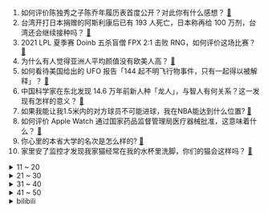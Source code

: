 1. 如何评价陈独秀之子陈乔年履历表首度公开？对此你有什么感想？ [:link:](https://www.zhihu.com/question/464933522)
2. 台湾开打日本捐赠的阿斯利康后已有 193 人死亡，日本称再给 100 万剂，台湾还会继续接种吗？ [:link:](https://www.zhihu.com/question/467768491)
3. 2021 LPL 夏季赛 Doinb 五杀盲僧 FPX 2:1 击败 RNG，如何评价这场比赛？ [:link:](https://www.zhihu.com/question/467927415)
4. 为什么有人觉得亚洲人平均颜值没有欧美人高？ [:link:](https://www.zhihu.com/question/433666039)
5. 如何看待美国给出的 UFO 报告「144 起不明飞行物事件，只有一起得以被解释」？ [:link:](https://www.zhihu.com/question/467298489)
6. 中国科学家在东北发现 14.6 万年前新人种「龙人」，与智人有何关系？这一发现有怎样的意义？ [:link:](https://www.zhihu.com/question/467654212)
7. 如果我能让我1.5米内的对方球员不可能进球，我在NBA能达到什么位置? [:link:](https://www.zhihu.com/question/402597076)
8. 如何评价 Apple Watch 通过国家药品监督管理局医疗器械批准，这意味着什么？ [:link:](https://www.zhihu.com/question/467625126)
9. 你心里的本省大学的名次是怎么样的? [:link:](https://www.zhihu.com/question/410179653)
10. 家里安了监控才发现我家猫经常在我的水杯里洗脚，你们的猫会这样吗？ [:link:](https://www.zhihu.com/question/459983017)
<details>
<summary>11 ~ 20</summary>

11. “退档”到底是什么意思，有什么后果？ [:link:](https://www.zhihu.com/question/331780490)
12. 学护理的女生毕业了除了做护士还能做一些什么工作啊？ [:link:](https://www.zhihu.com/question/314606195)
13. 如果恶魔给你一亿，一年之后必须还两个亿，你会接受吗？ [:link:](https://www.zhihu.com/question/392418796)
14. 如何评价景德镇学院？ [:link:](https://www.zhihu.com/question/24931592)
15. 如何看待荣耀 50 系列销售额首销 1 分钟破 5 亿？ [:link:](https://www.zhihu.com/question/467418330)
16. 高一高二基本没学高三还来得及吗？具体有什么好方法推荐吗？ [:link:](https://www.zhihu.com/question/465620153)
17. 既然理论上胶片分辨率无限大，那如果天文观测用胶片照下来然后显微镜看会怎么样? [:link:](https://www.zhihu.com/question/453975780)
18. 进入大厂之后，领导不怎么愿意带我，只希望我立马创造价值，该怎么办？ [:link:](https://www.zhihu.com/question/466550532)
19. 为什么《王者荣耀》不流行射手上单？ [:link:](https://www.zhihu.com/question/460375616)
20. 人类寿命上限或为 150 岁，你想活那么久吗？ [:link:](https://www.zhihu.com/question/466968884)
</details>
<details>
<summary>21 ~ 30</summary>

21. 季冠霖回应为周冬雨配音被网友吐槽出戏的争议，《千古玦尘》口碑下滑到底是谁的锅？ [:link:](https://www.zhihu.com/question/467423413)
22. 《甄嬛传》大结局时，母子对话充满套路，甄嬛伤透心了吗？ [:link:](https://www.zhihu.com/question/404317643)
23. 我国新冠疫苗接种剂次超10亿，是否达到全民免疫，对比世界其他国家是什么水平？ [:link:](https://www.zhihu.com/question/466845525)
24. 坚持跑步对身体到底好不好？ [:link:](https://www.zhihu.com/question/461618978)
25. 全球变暖是坏事吗？ [:link:](https://www.zhihu.com/question/290575660)
26. 我其实一直有个疑问，易烊千玺为什么敢在大街上录 vlog？ [:link:](https://www.zhihu.com/question/464875636)
27. 你感受过的最优质的酒店服务是什么样的？ [:link:](https://www.zhihu.com/question/36082879)
28. 开车与不开车的人思维上有差距吗？ [:link:](https://www.zhihu.com/question/466319507)
29. 华为三件套的体验如何？鸿蒙系统的多设备联动好用吗？ [:link:](https://www.zhihu.com/question/467709448)
30. 在防灾科技学院就读是一种怎样的体验？ [:link:](https://www.zhihu.com/question/47811855)
</details>
<details>
<summary>31 ~ 40</summary>

31. 如何评价《原神》游戏活动「风来人剑斗绮谭」？ [:link:](https://www.zhihu.com/question/467734737)
32. 有什么关于医生类的言情小说吗？ [:link:](https://www.zhihu.com/question/266364937)
33. 大学的专业建议选中医学吗？ [:link:](https://www.zhihu.com/question/463493627)
34. 如何评价2021河南中考？ [:link:](https://www.zhihu.com/question/466137266)
35. 安徽大学的宿舍条件如何？校区内有哪些生活设施？ [:link:](https://www.zhihu.com/question/326840249)
36. 如何解读《叛逆者》结局？最后的镜头是真实发生的还是只是林楠笙的幻觉？ [:link:](https://www.zhihu.com/question/467937765)
37. 想买一些性价比高的袜子，有好的推荐吗？ [:link:](https://www.zhihu.com/question/32272388)
38. 电视剧《叛逆者》中，为什么很多观众对小人物孟安南的厌憎超过了对陈默群和王世安？ [:link:](https://www.zhihu.com/question/467236348)
39. 喜欢了很久的人要怎样放下？ [:link:](https://www.zhihu.com/question/466673440)
40. 在湖南信息学院就读是什么体验？ [:link:](https://www.zhihu.com/question/278345523)
</details>
<details>
<summary>41 ~ 50</summary>

41. 如何评价《向往的生活》第五季第十期? [:link:](https://www.zhihu.com/question/466097156)
42. 上课打瞌睡到底怎么办？ [:link:](https://www.zhihu.com/question/39294193)
43. 如何看待《明日方舟》停更主线九个月？ [:link:](https://www.zhihu.com/question/467117827)
44. 游戏《原神》有什么让你破防的瞬间？ [:link:](https://www.zhihu.com/question/466342008)
45. 为什么原神将岩之国命名为“璃月（liyue）”，雷之国命名为“稻妻（inazuma）”？有何文化背景？ [:link:](https://www.zhihu.com/question/466559443)
46. 有哪些充满烟火气的句子第一眼就打动了你？ [:link:](https://www.zhihu.com/question/357326082)
47. 在无锡职业技术学院就读是什么体验？ [:link:](https://www.zhihu.com/question/401647813)
48. 高中要多努力才叫做努力？ [:link:](https://www.zhihu.com/question/60440328)
49. 2021 KPL 春季总决赛 Hero 久竞 4:3 击败 TTG 夺冠，你有什么想说的？ [:link:](https://www.zhihu.com/question/467891041)
50. 你有哪些对男孩子的恋爱忠告？ [:link:](https://www.zhihu.com/question/293676302)
</details><details>
<summary>bilibili</summary>

1. 「流星的旅途」——「薪炎之律者」诞生幕后花絮 [:link:](//www.bilibili.com/video/BV1Mh411Y7UT)
2. 嘻嘻，我的情商可真高 [:link:](//www.bilibili.com/video/BV1Lg41137dp)
3. 洗脑神曲～王咕咕想吃空间站的宫保鸡 [:link:](//www.bilibili.com/video/BV1cB4y1T7gG)
4. 大雄...已经...无所谓了...【第二季】！！！ [:link:](//www.bilibili.com/video/BV1YB4y1K7WV)
5. 【猛男舞团】蜜雪冰城主题曲 [:link:](//www.bilibili.com/video/BV1qX4y1A7AD)
6. 【亮记生物鉴定】网络热传生物鉴定31 [:link:](//www.bilibili.com/video/BV1No4y1C7mw)
7. 靠谱盘点124：PTSD！Knight惊天1V4难挡偷家结局，预言家：蚌埠住了 [:link:](//www.bilibili.com/video/BV1rw411o7Wc)
8. 【4K60FPS】迈克尔·杰克逊MJ史上最强15分钟封神现场！纪念永恒的流行天王！ [:link:](//www.bilibili.com/video/BV1H5411T7Yt)
9. 2021届清华美院动画毕设 |《万华镜》——百年党庆，献礼中华五十六个民族 [:link:](//www.bilibili.com/video/BV13X4y1P7z7)
10. 新研究表明：地球可能已被外星系观察好多年了 [:link:](//www.bilibili.com/video/BV1dU4y1G7vx)
<details>
<summary>11 ~ 20</summary>

11. 《青莲兰陵》这才是能创造奇迹的兰陵王！！！ [:link:](//www.bilibili.com/video/BV13v411H75c)
12. 课堂请勿"读恶评" ！【UP TALK】 [:link:](//www.bilibili.com/video/BV1pw411o7BK)
13. 《超级无敌大烂活》 [:link:](//www.bilibili.com/video/BV11y4y1T7VG)
14. 一个人缺乏常识有多可怕？宝藏科普纪录片TOP10 [:link:](//www.bilibili.com/video/BV1D44y1B7DB)
15. 【INTO1-刘宇】“愿你我皆被温柔以待” [:link:](//www.bilibili.com/video/BV1Pb4y1C7Hb)
16. 【蜜雪冰城/MEME】Machine Gun(? [:link:](//www.bilibili.com/video/BV12M4y1u7uN)
17. 公开处刑！up主的毕业迷惑行为大赏 [:link:](//www.bilibili.com/video/BV1yf4y1t7SG)
18. 钢铁直女初次挑战化妆打扮去约会 大变身 [:link:](//www.bilibili.com/video/BV1h54y1H71r)
19. 一个人，用混凝土暴写青春之诗！ [:link:](//www.bilibili.com/video/BV1Yf4y1t7Mv)
20. 《 M C 惊变100天》豆瓣：8.5分 [:link:](//www.bilibili.com/video/BV1G44y1z7np)
</details>
<details>
<summary>21 ~ 30</summary>

21. 我迟早笑死在云缨的技能里 [:link:](//www.bilibili.com/video/BV1mU4y1G7tt)
22. 听说你很会打枪？ [:link:](//www.bilibili.com/video/BV1XV411s7ws)
23. 【老邪吐槽】《你微笑时很美》：一无是处的烂俗剧。 [:link:](//www.bilibili.com/video/BV1Py4y1M7Ba)
24. 希望更多的人关注足球 [:link:](//www.bilibili.com/video/BV1qf4y1t72N)
25. 奶爆新番！7月最值得期待的十部动画！最后一部竟然霸气侧漏？！「2021年7月新番毒奶」 [:link:](//www.bilibili.com/video/BV1Bo4y1k7AA)
26. 【爷青回】第一集，2021年，你是否记得舒畅的开机密码？ [:link:](//www.bilibili.com/video/BV1cK4y1g7R8)
27. 稣 稣 也 留 不 住 他 [:link:](//www.bilibili.com/video/BV11o4y1k7a2)
28. 耗时5天！我完美还原了反恐精英！ [:link:](//www.bilibili.com/video/BV1m64y197ud)
29. 童年最难通关的双人游戏 最终BOSS和结局究竟是什么？【新增隐藏关卡】 [:link:](//www.bilibili.com/video/BV1x64y19753)
30. 【觉醒年代x小欢喜|青年群像】“少年的肩上不仅有清风朗月” [:link:](//www.bilibili.com/video/BV1cv411H7AM)
</details>
<details>
<summary>31 ~ 40</summary>

31. 米津玄师新歌《死神》MV　- 好酷~ [:link:](//www.bilibili.com/video/BV1x54y1H7rd)
32. 韩国游戏竟让交警生擒萨达姆? [:link:](//www.bilibili.com/video/BV1uo4y1C7Yk)
33. 医 学 奇 迹 Ⅱ [:link:](//www.bilibili.com/video/BV1of4y1t72s)
34. 新概念约会《倒放挑战番外篇》 [:link:](//www.bilibili.com/video/BV1ZM4y1u7Mm)
35. 我买到了“毒品”电子烟油，卖家全程黑话交易【老爸评测】 [:link:](//www.bilibili.com/video/BV1wh411h7jh)
36. 2021年高考查分现状 [:link:](//www.bilibili.com/video/BV1dM4y1u76V)
37. 暴烈吐槽《你微笑时很美》：狗屁不通的电竞爱情 [:link:](//www.bilibili.com/video/BV1x5411T7Gy)
38. 21年风雨 豆瓣3.9涨到7.9西游记后传封神之路 [:link:](//www.bilibili.com/video/BV1wK4y1g7So)
39. 千金做一颗白菜，挑战顶级国宴巅峰之作。 [:link:](//www.bilibili.com/video/BV1dX4y1A7cY)
40. B 站 各 等 级 用 户 行 为 现 状 [:link:](//www.bilibili.com/video/BV1Wq4y1s7xf)
</details>
<details>
<summary>41 ~ 50</summary>

41. 他哭着连说三个“对不起”，可我们谁都不配接受他的道歉 [:link:](//www.bilibili.com/video/BV1i5411T7vC)
42. 【经典回归】考 试 出 分 [:link:](//www.bilibili.com/video/BV16w411o7DL)
43. 50W纪念视频粉丝礼物开箱！冲！ [:link:](//www.bilibili.com/video/BV1554y1H7hw)
44. 【再次拯救歌荒】每首歌只能听13秒 [:link:](//www.bilibili.com/video/BV1dV411s7Rg)
45. 在打与被打之间反复横跳 [:link:](//www.bilibili.com/video/BV1PB4y1u7Qp)
46. 【Henry刘宪华】With Ailee《Rolling in the Deep》 [:link:](//www.bilibili.com/video/BV1sb4y1C75U)
47. KING／怠惰【歌ってみた】 [:link:](//www.bilibili.com/video/BV1r64y197R8)
48. 姐妹们！你们都是凭本事刷到这个视频的！！ [:link:](//www.bilibili.com/video/BV1F54y1p731)
49. 我们动物园又有鳄鱼了！！！！！！！ [:link:](//www.bilibili.com/video/BV1u64y197Ez)
50. 在深圳最高档商场约会优质小哥哥竟然花了这么多钱？ [:link:](//www.bilibili.com/video/BV1gh411Y7Ed)
</details>
<details>
<summary>51 ~ 60</summary>

51. 云缨× 云樱√ 粉色JK绝对领域？！王者荣耀新英雄 [:link:](//www.bilibili.com/video/BV1bw411o7Mp)
52. 不卧槽挑战 #2 [:link:](//www.bilibili.com/video/BV1g44y1z76D)
53. BILIBILI 12 周年演讲 [:link:](//www.bilibili.com/video/BV1CV411s7jd)
54. 【亚索】热爱0/21的你 [:link:](//www.bilibili.com/video/BV1D54y1H7X2)
55. 这是我酝酿了3年才创作出的作品，竟然被骂抄袭跟风？ [:link:](//www.bilibili.com/video/BV1Fq4y1j7V5)
56. 这场光影秀，太酷了！ [:link:](//www.bilibili.com/video/BV11B4y1K7cY)
57. 你甚至不愿点一杯柠檬茶 [:link:](//www.bilibili.com/video/BV1t54y1H7eh)
58. 使命在战地召唤 [:link:](//www.bilibili.com/video/BV1264y1r7PL)
59. Super爱豆的笑容都没你的甜>>热爱105℃的伊蕾娜 [:link:](//www.bilibili.com/video/BV1qf4y1t7L7)
60. 铁子们，我该付钱吗？ [:link:](//www.bilibili.com/video/BV15g41137pR)
</details>
<details>
<summary>61 ~ 70</summary>

61. 【亦】榨干电脑！一台游戏本挑战全寝开黑：比虚拟机更高效的多人一机方案 [:link:](//www.bilibili.com/video/BV1FX4y1P7MC)
62. 【真实案例】800度+凸眼球肿单+不会戴美瞳=也能变身耐看美女！ [:link:](//www.bilibili.com/video/BV1xB4y1K7BK)
63. 要热化了的英文版《热爱105°C的你》超甜！ [:link:](//www.bilibili.com/video/BV1mK4y1u7Wg)
64. 让 阿 斗 飞 ！ [:link:](//www.bilibili.com/video/BV1Uy4y1T7zh)
65. 源石虫站起来了！！！ [:link:](//www.bilibili.com/video/BV1wo4y1C7Rq)
66. 硬核试吃！世界上最大的虾蛄品种，斤价堪比澳龙！ [:link:](//www.bilibili.com/video/BV1Cq4y1L7ef)
67. 一个已经倒闭的16年网店店主坚守一年多迎来第一单返修。感谢安钛克售后零等待包换新，从收到客户机器到安全返还仅用了二天（测试了二天确保机器没问题） [:link:](//www.bilibili.com/video/BV1c54y1p7tr)
68. 谁人打的太极拳！LOL无限丛刃双持七匹狼！【有点骚东西】 [:link:](//www.bilibili.com/video/BV1fg411g7ut)
69. 全员恶人黑吃黑！这部13年前的美剧至今仍是巅峰《绝命毒师》第三季8-11 [:link:](//www.bilibili.com/video/BV15g4113794)
70. 考古学入学（真实版） [:link:](//www.bilibili.com/video/BV1Rv411n7Fd)
</details>
<details>
<summary>71 ~ 80</summary>

71. 什么叫美式双标？赵立坚分享的这段动画讽刺力拉满！ [:link:](//www.bilibili.com/video/BV1Ew411o7ok)
72. 【战双帕弥什】新版本「绝海星火」PV公开 | 绝海殉道，潮没夙愿 [:link:](//www.bilibili.com/video/BV1t44y1B7nJ)
73. 最 终 鬼 畜 明 日 方 舟 [:link:](//www.bilibili.com/video/BV15h411Y7Z9)
74. 女朋友的未婚夫跟我求婚？我从来没见过这么离谱的爱情！ [:link:](//www.bilibili.com/video/BV1Pf4y1b7Pu)
75. 你还记得高考出分的那一天吗？ [:link:](//www.bilibili.com/video/BV1fg411g7zh)
76. “我是没有博士学位的，但我是院士…” [:link:](//www.bilibili.com/video/BV1AV411x7hq)
77. 《原神》枫原万叶角色PV——「月下风来」 [:link:](//www.bilibili.com/video/BV1Lg41137kX)
78. 五花肉抱着啃！整条才卖38，丑小伙馋哭了 [:link:](//www.bilibili.com/video/BV13K4y1g7GM)
79. 我把老板的车给毁了？ [:link:](//www.bilibili.com/video/BV1Ko4y1C7CS)
80. 【半佛】公司如何抓内鬼。 [:link:](//www.bilibili.com/video/BV1s44y1z7Uk)
</details>
<details>
<summary>81 ~ 90</summary>

81. 拐过来一个日本元气少女主播来B站！“懂了，我这就跳槽去B站播！” [:link:](//www.bilibili.com/video/BV1dv411p7ek)
82. 前方泪目！十年后你还会看动漫吗？213部动画超燃混剪！ [:link:](//www.bilibili.com/video/BV1144y1B7dm)
83. 【真实案例】他们减去脂肪胸，用了这些技巧！ [:link:](//www.bilibili.com/video/BV1Vw411o77V)
84. 玩 球 [:link:](//www.bilibili.com/video/BV145411T7Nv)
85. 半年我搬了三次家 [:link:](//www.bilibili.com/video/BV1t5411T7Dk)
86. 饮茶哥：工作时间做工，饮酒时间饮酒，alright! [:link:](//www.bilibili.com/video/BV1sh411Y7re)
87. 岩 王 帝 姬 [:link:](//www.bilibili.com/video/BV1ZU4y1G7Rk)
88. 【罗翔】容留吸毒触犯刑法，教唆吸毒？这种损友不交也罢！ [:link:](//www.bilibili.com/video/BV1654y1H7Xu)
89. 环环相扣，直至崩溃 [:link:](//www.bilibili.com/video/BV1364y197uo)
90. 🔥 炙 热 沙 城 🔥 [:link:](//www.bilibili.com/video/BV1aM4y1u7tn)
</details>
<details>
<summary>91 ~ 100</summary>

91. 一炮干掉满编队，懒得剪了，没人看 [:link:](//www.bilibili.com/video/BV1Vo4y1C79M)
92. 试吃爱尔兰北俄螺，用82年青红酒酒糟来炒，把摄影小哥给馋哭了 [:link:](//www.bilibili.com/video/BV1kM4y1u7zc)
93. 原神这种二次元游戏也能叫文化输出嘛？【膨胀说】游戏解构！ [:link:](//www.bilibili.com/video/BV1do4y1k7KP)
94. 【逗鱼时刻】第307期 不如跳舞！画画不如跳舞！ [:link:](//www.bilibili.com/video/BV1kU4y1G7BF)
95. 云缨>>热爱1005°C的峨眉枪【生草KTV-结草】 [:link:](//www.bilibili.com/video/BV1SU4y1G7ac)
96. 男 朋 友 的 格 局 有 多 大 ？ [:link:](//www.bilibili.com/video/BV1Qv411n7Uw)
97. 我毕业啦！ [:link:](//www.bilibili.com/video/BV1Yb4y1C7RK)
98. 中国联通｜热爱10010度的你， 超甜翻跳～ [:link:](//www.bilibili.com/video/BV1E64y197Xa)
99. 爱在♂西元前 [:link:](//www.bilibili.com/video/BV1jK4y197AX)
100. 【STN快报第五季43】EA，让我透一下行么？ [:link:](//www.bilibili.com/video/BV1uw411o7Dt)
</details></details>